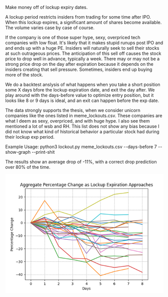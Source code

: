 Make money off of lockup expiry dates.

A lockup period restricts insiders from trading for some time after IPO.
When this lockup expires, a significant amount of shares become available.
The volume varies case by case of course.

If the company is one of those super hype, sexy, overpriced tech companies
with low float. It's likely that it makes stupid runups post IPO and and
ends up with a huge PE. Insiders will naturally seek to sell their stocks
at such outrageous prices. The anticipation of this sell off causes the stock price to drop
well in advance, typically a week. There may or may not be a strong price drop
on the day after expiration because it depends on the insiders creating that sell pressure.
Sometimes, insiders end up buying more of the stock.

We do a backtest anslysis of what happens when you take a short position
some X days bfore the lockup expiration date, and exit the day after.
We play around with the days-before value to optimize entry position, but it looks like
8 or 9 days is ideal, and an exit can happen before the exp date.

The data strongly supports the thesis, when we consider unicorn companies like
the ones listed in meme_lockouts.csv. These companies are what I deem as sexy,
overpriced, and with huge hype. I also see them mentioned a lot of wsb and RH. This list
does not show any bias because I did not know what kind of historical behavior 
a particular stock had during their lockup exp period.

Example Usage:
	python3 lockout.py meme_lockouts.csv --days-before 7 --show-graph --print-shit

The results show an average drop of -11%, with a correct drop prediction over 80% of the time.

![alt text](https://github.com/h397wang/lockup_exp_study/blob/main/meme_lockups.png?raw=true)
